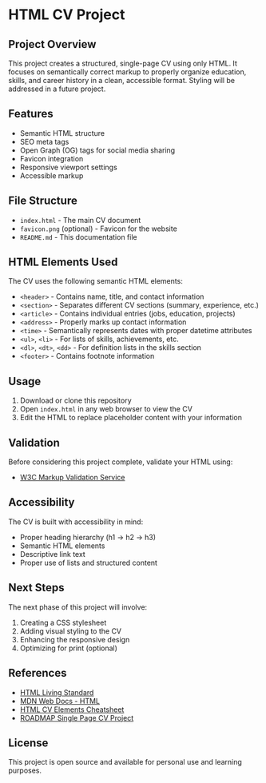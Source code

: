 # HTML CV Project

## Project Overview
This project creates a structured, single-page CV using only HTML. It focuses on semantically correct markup to properly organize education, skills, and career history in a clean, accessible format. Styling will be addressed in a future project.

## Features
- Semantic HTML structure
- SEO meta tags
- Open Graph (OG) tags for social media sharing
- Favicon integration
- Responsive viewport settings
- Accessible markup

## File Structure
- `index.html` - The main CV document
- `favicon.png` (optional) - Favicon for the website
- `README.md` - This documentation file

## HTML Elements Used
The CV uses the following semantic HTML elements:
- `<header>` - Contains name, title, and contact information
- `<section>` - Separates different CV sections (summary, experience, etc.)
- `<article>` - Contains individual entries (jobs, education, projects)
- `<address>` - Properly marks up contact information
- `<time>` - Semantically represents dates with proper datetime attributes
- `<ul>`, `<li>` - For lists of skills, achievements, etc.
- `<dl>`, `<dt>`, `<dd>` - For definition lists in the skills section
- `<footer>` - Contains footnote information

## Usage
1. Download or clone this repository
2. Open `index.html` in any web browser to view the CV
3. Edit the HTML to replace placeholder content with your information

## Validation
Before considering this project complete, validate your HTML using:
- [W3C Markup Validation Service](https://validator.w3.org/)

## Accessibility
The CV is built with accessibility in mind:
- Proper heading hierarchy (h1 → h2 → h3)
- Semantic HTML elements
- Descriptive link text
- Proper use of lists and structured content

## Next Steps
The next phase of this project will involve:
1. Creating a CSS stylesheet
2. Adding visual styling to the CV
3. Enhancing the responsive design
4. Optimizing for print (optional)

## References
- [HTML Living Standard](https://html.spec.whatwg.org/)
- [MDN Web Docs - HTML](https://developer.mozilla.org/en-US/docs/Web/HTML)
- [HTML CV Elements Cheatsheet](html-cv-cheatsheet.md)
- [ROADMAP Single Page CV Project](https://roadmap.sh/projects/single-page-cv)

## License
This project is open source and available for personal use and learning purposes.